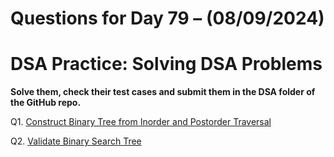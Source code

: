 # Questions for Day 79 – (08/09/2024)
# DSA Practice: Solving DSA Problems


**Solve them, check their test cases and submit them in the DSA folder of the GitHub repo.**

Q1. [Construct Binary Tree from Inorder and Postorder Traversal](https://leetcode.com/problems/construct-binary-tree-from-inorder-and-postorder-traversal/description/)

Q2. [Validate Binary Search Tree](https://leetcode.com/problems/validate-binary-search-tree/description/)
